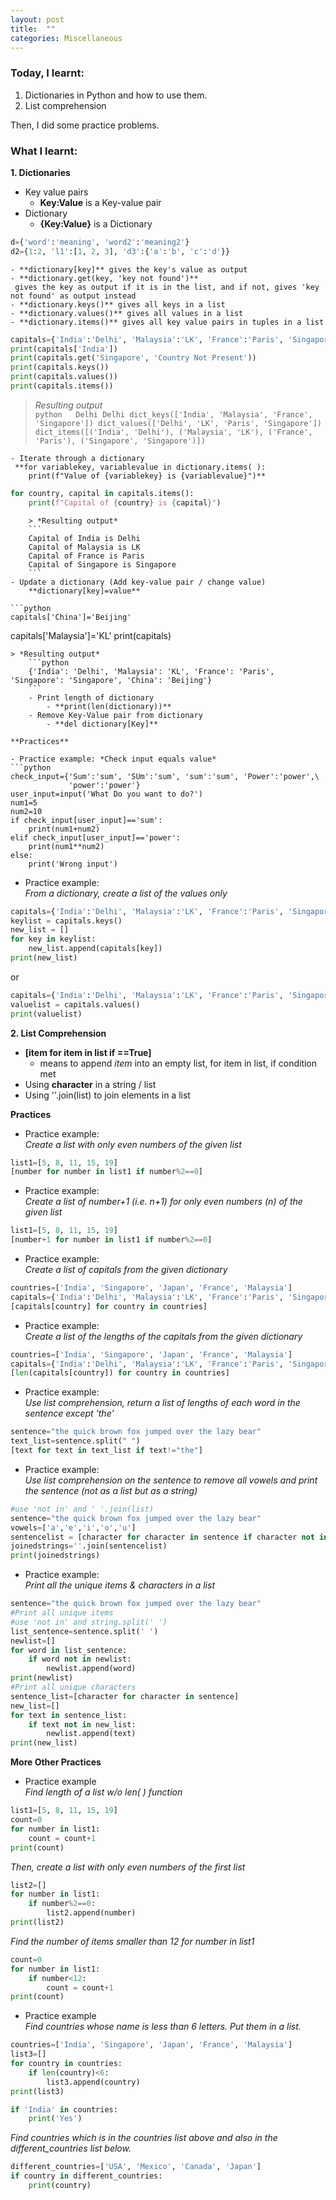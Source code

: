 ```yaml
---
layout: post
title:  ""
categories: Miscellaneous
---
```


### Today, I learnt:
1. Dictionaries in Python and how to use them. 
2. List comprehension  

Then, I did some practice problems.  

### What I learnt:  
**1. Dictionaries**
- Key value pairs  
    - **Key:Value** is a Key-value pair
- Dictionary
    - **{Key:Value}** is a Dictionary
```python
d={'word':'meaning', 'word2':'meaning2'}
d2={1:2, 'l1':[1, 2, 3], 'd3':{'a':'b', 'c':'d'}}
```  
    - **dictionary[key]** gives the key's value as output
    - **dictionary.get(key, 'key not found')**  
     gives the key as output if it is in the list, and if not, gives 'key not found' as output instead
    - **dictionary.keys()** gives all keys in a list
    - **dictionary.values()** gives all values in a list
    - **dictionary.items()** gives all key value pairs in tuples in a list
```python
capitals={'India':'Delhi', 'Malaysia':'LK', 'France':'Paris', 'Singapore':'Singapore'}  
print(capitals['India'])
print(capitals.get('Singapore', 'Country Not Present'))
print(capitals.keys())
print(capitals.values())
print(capitals.items())
```  
> *Resulting output*  
    ```python  
     Delhi
     Delhi
     dict_keys(['India', 'Malaysia', 'France', 'Singapore'])
     dict_values(['Delhi', 'LK', 'Paris', 'Singapore'])
     dict_items([('India', 'Delhi'), ('Malaysia', 'LK'), ('France', 'Paris'), ('Singapore', 'Singapore')])
    ```  

    - Iterate through a dictionary  
     **for variablekey, variablevalue in dictionary.items( ):  
        print(f"Value of {variablekey} is {variablevalue}")**  
```python
for country, capital in capitals.items():
    print(f"Capital of {country} is {capital}")
```
        > *Resulting output*
        ```
        Capital of India is Delhi
        Capital of Malaysia is LK
        Capital of France is Paris
        Capital of Singapore is Singapore
        ```
    - Update a dictionary (Add key-value pair / change value)  
        **dictionary[key]=value**

    ```python
    capitals['China']='Beijing'
capitals['Malaysia']='KL'
print(capitals)
```  
> *Resulting output*  
    ```python
    {'India': 'Delhi', 'Malaysia': 'KL', 'France': 'Paris', 'Singapore': 'Singapore', 'China': 'Beijing'}
    ```
    - Print length of dictionary
        - **print(len(dictionary))**
    - Remove Key-Value pair from dictionary
        - **del dictionary[Key]**  

**Practices**  

- Practice example: *Check input equals value*
```python
check_input={'Sum':'sum', 'SUm':'sum', 'sum':'sum', 'Power':'power',\
             'power':'power'}
user_input=input('What Do you want to do?')
num1=5
num2=10
if check_input[user_input]=='sum':
    print(num1+num2)
elif check_input[user_input]=='power':
    print(num1**num2)
else:
    print('Wrong input')
```  
- Practice example:  
 *From a dictionary, create a list of the values only*
```python
capitals={'India':'Delhi', 'Malaysia':'LK', 'France':'Paris', 'Singapore':'Singapore'}
keylist = capitals.keys()
new_list = []
for key in keylist:
    new_list.append(capitals[key])
print(new_list)
```  
or  
```python
capitals={'India':'Delhi', 'Malaysia':'LK', 'France':'Paris', 'Singapore':'Singapore'}
valuelist = capitals.values()
print(valuelist)
```  

**2. List Comprehension**  
- **[item for item in list if <condition>==True]**  
    - means to append *item* into an empty list, for item in list, if condition met  
- Using **character** in a string / list  
- Using ''.join(list) to join elements in a list  

**Practices**  

- Practice example:  
 *Create a list with only even numbers of the given list*
```python
list1=[5, 8, 11, 15, 19]
[number for number in list1 if number%2==0]
```
- Practice example:  
 *Create a list of number+1 (i.e. n+1) for only even numbers (n) of the given list*
```python
list1=[5, 8, 11, 15, 19]
[number+1 for number in list1 if number%2==0]
```
- Practice example:  
 *Create a list of capitals from the given dictionary*
```python
countries=['India', 'Singapore', 'Japan', 'France', 'Malaysia']
capitals={'India':'Delhi', 'Malaysia':'LK', 'France':'Paris', 'Singapore':'Singapore'}
[capitals[country] for country in countries]
```
- Practice example:  
 *Create a list of the lengths of the capitals from the given dictionary*
```python
countries=['India', 'Singapore', 'Japan', 'France', 'Malaysia']
capitals={'India':'Delhi', 'Malaysia':'LK', 'France':'Paris', 'Singapore':'Singapore'}
[len(capitals[country]) for country in countries]
```
- Practice example:  
 *Use list comprehension, return a list of lengths of each word in the sentence except 'the'*
```python
sentence="the quick brown fox jumped over the lazy bear"
text_list=sentence.split(" ")
[text for text in text_list if text!="the"]
```
- Practice example:  
 *Use list comprehension on the sentence to remove all vowels and print the sentence (not as a list but as a string)*
```python
#use 'not in' and ' '.join(list)
sentence="the quick brown fox jumped over the lazy bear"
vowels=['a','e','i','o','u']
sentencelist = [character for character in sentence if character not in vowels]
joinedstrings=''.join(sentencelist)
print(joinedstrings)
```
- Practice example:  
 *Print all the unique items & characters in a list*
```python
sentence="the quick brown fox jumped over the lazy bear"
#Print all unique items
#use 'not in' and string.split(' ')
list_sentence=sentence.split(' ')
newlist=[]
for word in list_sentence:
    if word not in newlist:
        newlist.append(word)
print(newlist)
#Print all unique characters
sentence_list=[character for character in sentence]
new_list=[]
for text in sentence_list:
    if text not in new_list:
        newlist.append(text)
print(new_list)
```

**More Other Practices**  
- Practice example  
 *Find length of a list w/o len( ) function*  
```python
list1=[5, 8, 11, 15, 19]
count=0
for number in list1:
    count = count+1
print(count)
```
 *Then, create a list with only even numbers of the first list*
```python
list2=[]
for number in list1:
    if number%2==0:
        list2.append(number)
print(list2)
```  
 *Find the number of items smaller than 12
for number in list1*
```python
count=0
for number in list1:
    if number<12:
        count = count+1
print(count)
```
- Practice example  
 *Find countries whose name is less than 6 letters. Put them in a list.*  
```python
countries=['India', 'Singapore', 'Japan', 'France', 'Malaysia']
list3=[]
for country in countries:
    if len(country)<6:
        list3.append(country)
print(list3)
```
```python
if 'India' in countries:
    print('Yes')
```   
 *Find countries which is in the countries list above and also in the different_countries list below.*
```python
different_countries=['USA', 'Mexico', 'Canada', 'Japan']
if country in different_countries:
    print(country)
```
